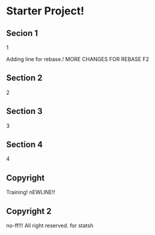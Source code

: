 # Starter Project!

## Secion 1

1

Adding line for rebase.!
MORE CHANGES FOR REBASE F2
## Section 2

2

## Section 3

3

## Section 4

4

## Copyright

Training!
nEWLINE!!

## Copyright 2

no-ff!!!
All right reserved.
for statsh
